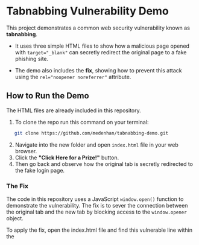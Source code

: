 # Tabnabbing Vulnerability Demo

This project demonstrates a common web security vulnerability known as **tabnabbing**.  

- It uses three simple HTML files to show how a malicious page opened with `target="_blank"` can secretly redirect the original page to a fake phishing site.  

- The demo also includes the **fix**, showing how to prevent this attack using the `rel="noopener noreferrer"` attribute.

## How to Run the Demo

The HTML files are already included in this repository.

1. To clone the repo run this command on your terminal:

```bash
   git clone https://github.com/medenhan/tabnabbing-demo.git
   ```

2. Navigate into the new folder and open `index.html` file in your web browser.
3. Click the **"Click Here for a Prize!"** button.
4. Then go back and observe how the original tab is secretly redirected to the fake login page.

### The Fix

The code in this repository uses a JavaScript `window.open()` function to demonstrate the vulnerability. The fix is to sever the connection between the original tab and the new tab by blocking access to the `window.opener` object.

To apply the fix, open the index.html file and find this vulnerable line within the <script> tag:

```javascript
// This line is vulnerable because it gives the new tab access to the original tab.
window.open('malicious.html');
```
Replace it with the following fixed line. The addition of 'noopener' as the third argument severs the connection between the tabs, blocking the attack.

```javascript
// Opens a new tab safely by severing access to window.opener
window.open('malicious.html', '_blank', 'noopener');
```
After applying this change, the original tab (index.html) will remain secure and will not be redirected. 

🎉 Congratulations! You have now successfully mitigated the Tabnabbing vulnerability.

## Note
For projects that use a standard HTML `<a>` tag instead of JavaScript, the fix is to add the rel="noopener noreferrer" attribute.

### Vulnerable HTML Link
```html
<a href="malicious.html" target="_blank">Click Here</a>
```

### Fixed HTML Link
```html
<a href="malicious.html" target="_blank" rel="noopener noreferrer">Click Here</a>
```
- `noopener` ensures the new tab does not have access to `window.opener`.  
- `noreferrer` additionally hides the referrer information.  
- Always use these attributes when opening untrusted or external links with `target="_blank"`.  

## Contributing

Contributions, issues, and suggestions are welcome!  
Feel free to open a pull request or file an issue if you’d like to improve the demo.

## License

This project is licensed under the MIT License.  
You are free to use, modify, and distribute it as long as proper attribution is provided.


## Further Reading

- [MDN Web Docs: `rel=noopener`](https://developer.mozilla.org/en-US/docs/Web/HTML/Link_types/noopener)  
- [OWASP: Tabnabbing](https://owasp.org/www-community/attacks/Reverse_Tabnabbing)  


## Acknowledgments

This project was inspired by [Protect your Website from Target="_blank" vulnerability](https://www.youtube.com/watch?v=0hNDDpljJrs) YouTube demo-video.
